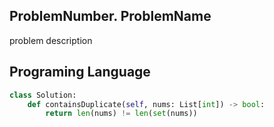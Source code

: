 
<!-- 
READ THIS before you contribute

1) Make sure you fork this repo before you Create a pull Request
2) Create a folder with Problem number. Problem title (Eg: xxx. Problem Title)
3) Make sure you follow the below format while Contributing the code
4) Only valid Onelines will be accepted !

 -->


## ProblemNumber. ProblemName 
problem description




## Programing Language

<!-- code  -->

```python
class Solution:
    def containsDuplicate(self, nums: List[int]) -> bool:
        return len(nums) != len(set(nums))

```
